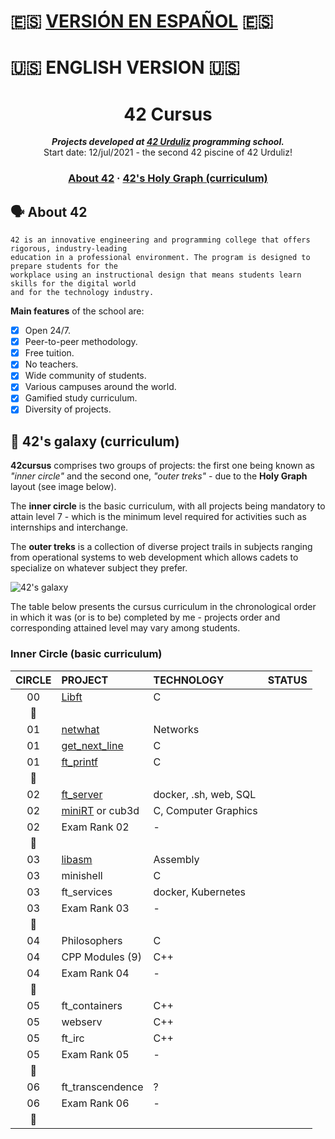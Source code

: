 # :es: <a href="#spa-ver">VERSIÓN EN ESPAÑOL</a> :es:

# :us: ENGLISH VERSION :us:

<h1 align="center">
	42 Cursus
</h1>
<p align="center">
	<b><i>Projects developed at <a href="https://www.42urduliz.com/">42 Urduliz</a> programming school.</i></b><br>
	Start date: 12/jul/2021 - the second 42 piscine of 42 Urduliz!
</p>

<h3 align="center">
	<a href="#%EF%B8%8F-about-42">About 42</a>
	<span> · </span>
	<a href="#-42s-galaxy-curriculum">42's Holy Graph (curriculum)</a>
</h3>

## 🗣️ About 42

	42 is an innovative engineering and programming college that offers rigorous, industry-leading
	education in a professional environment. The program is designed to prepare students for the 
	workplace using an instructional design that means students learn skills for the digital world 
	and for the technology industry.

**Main features** of the school are:
- [x] Open 24/7.
- [x] Peer-to-peer methodology.
- [x] Free tuition.
- [x] No teachers.
- [x] Wide community of students.
- [x] Various campuses around the world.
- [x] Gamified study curriculum.
- [x] Diversity of projects.

## 🌌 42's galaxy (curriculum)

**42cursus** comprises two groups of projects: the first one being known as _"inner circle"_ and the second one, _"outer treks"_ - due to the **Holy Graph** layout (see image below).

The **inner circle** is the basic curriculum, with all projects being mandatory to attain level 7 - which is the minimum level required for activities such as internships and interchange.

The **outer treks** is a collection of diverse project trails in subjects ranging from operational systems to web development which allows cadets to specialize on whatever subject they prefer.

![42's galaxy](galaxy.png)

The table below presents the cursus curriculum in the chronological order in which it was (or is to be) completed by me - projects order and corresponding attained level may vary among students.

### Inner Circle (basic curriculum)

|CIRCLE	|PROJECT							|TECHNOLOGY				|STATUS						|
|:-:	|:--								|:--					|:-:						|
|00		|[Libft](https://github.com/appinha/42cursus-00-Libft)|C	|							|
|:dizzy:|									|						|							|
|01		|[netwhat](01-netwhat/)				|Networks				|							|
|01		|[get_next_line](https://github.com/appinha/42cursus-01-get_next_line)|C|				|
|01		|[ft_printf](https://github.com/appinha/42cursus-01-ft_printf)|C|						|
|:dizzy:|									|						|							|
|02		|[ft_server](https://github.com/appinha/42cursus-02-ft_server)|docker, .sh, web, SQL|	|
|02		|[miniRT](https://github.com/appinha/42cursus-02-miniRT) or cub3d|C, Computer Graphics|	|
|02		|Exam Rank 02						|-						|							|
|:dizzy:|									|						|							|
|03		|[libasm](https://github.com/appinha/42cursus-03-libasm)|Assembly|						|
|03		|minishell							|C						|							|
|03		|ft_services						|docker, Kubernetes		|							|
|03		|Exam Rank 03						|-						|							|
|:dizzy:|									|						|							|
|04		|Philosophers						|C						|							|
|04		|CPP Modules (9)					|C++					|							|
|04		|Exam Rank 04						|-						|							|
|:dizzy:|									|						|							|
|05		|ft_containers						|C++					|							|
|05		|webserv							|C++					|							|
|05		|ft_irc								|C++					|							|
|05		|Exam Rank 05						|-						|							|
|:dizzy:|									|						|							|
|06		|ft_transcendence					|?						|							|
|06		|Exam Rank 06						|-						|							|
|:dizzy:|									|						|							|
